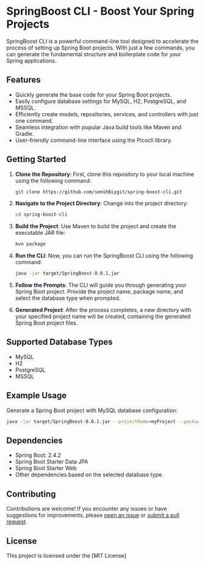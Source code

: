 # SpringBoost CLI - Boost Your Spring Projects

SpringBoost CLI is a powerful command-line tool designed to accelerate the process of setting up Spring Boot projects. With just a few commands, you can generate the fundamental structure and boilerplate code for your Spring applications.

## Features

- Quickly generate the base code for your Spring Boot projects.
- Easily configure database settings for MySQL, H2, PostgreSQL, and MSSQL.
- Efficiently create models, repositories, services, and controllers with just one command.
- Seamless integration with popular Java build tools like Maven and Gradle.
- User-friendly command-line interface using the Picocli library.

## Getting Started

1. **Clone the Repository**: First, clone this repository to your local machine using the following command:

    ```sh
    git clone https://github.com/semihBiygit/spring-boost-cli.git
    ```

2. **Navigate to the Project Directory**: Change into the project directory:

    ```sh
    cd spring-boost-cli
    ```

3. **Build the Project**: Use Maven to build the project and create the executable JAR file:

    ```sh
    mvn package
    ```

4. **Run the CLI**: Now, you can run the SpringBoost CLI using the following command:

    ```sh
    java -jar target/SpringBoost-0.0.1.jar
    ```

5. **Follow the Prompts**: The CLI will guide you through generating your Spring Boot project. Provide the project name, package name, and select the database type when prompted.

6. **Generated Project**: After the process completes, a new directory with your specified project name will be created, containing the generated Spring Boot project files.

## Supported Database Types

- MySQL
- H2
- PostgreSQL
- MSSQL

## Example Usage

Generate a Spring Boot project with MySQL database configuration:

```sh
java -jar target/SpringBoost-0.0.1.jar --projectName=myProject --packageName=com.example --dbType=mysql
```

## Dependencies

- Spring Boot: 2.4.2
- Spring Boot Starter Data JPA
- Spring Boot Starter Web
- Other dependencies based on the selected database type.

## Contributing

Contributions are welcome! If you encounter any issues or have suggestions for improvements, please [open an issue](https://github.com/semihBiygit/spring-boost-cli/issues) or [submit a pull request](https://github.com/semihBiygit/spring-boost-cli/pulls).

## License

This project is licensed under the [MIT License]
